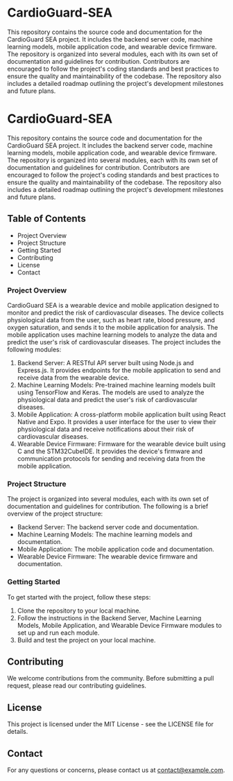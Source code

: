 # CardioGuard-SEA
This repository contains the source code and documentation for the CardioGuard SEA project. It includes the backend server code, machine learning models, mobile application code, and wearable device firmware. The repository is organized into several modules, each with its own set of documentation and guidelines for contribution. Contributors are encouraged to follow the project's coding standards and best practices to ensure the quality and maintainability of the codebase. The repository also includes a detailed roadmap outlining the project's development milestones and future plans.

# CardioGuard-SEA

This repository contains the source code and documentation for the CardioGuard SEA project. It includes the backend server code, machine learning models, mobile application code, and wearable device firmware. The repository is organized into several modules, each with its own set of documentation and guidelines for contribution. Contributors are encouraged to follow the project's coding standards and best practices to ensure the quality and maintainability of the codebase. The repository also includes a detailed roadmap outlining the project's development milestones and future plans.

## Table of Contents

- Project Overview
- Project Structure
- Getting Started
- Contributing
- License
- Contact

### Project Overview

CardioGuard SEA is a wearable device and mobile application designed to monitor and predict the risk of cardiovascular diseases. The device collects physiological data from the user, such as heart rate, blood pressure, and oxygen saturation, and sends it to the mobile application for analysis. The mobile application uses machine learning models to analyze the data and predict the user's risk of cardiovascular diseases. The project includes the following modules:

1. Backend Server: A RESTful API server built using Node.js and Express.js. It provides endpoints for the mobile application to send and receive data from the wearable device.
2. Machine Learning Models: Pre-trained machine learning models built using TensorFlow and Keras. The models are used to analyze the physiological data and predict the user's risk of cardiovascular diseases.
3. Mobile Application: A cross-platform mobile application built using React Native and Expo. It provides a user interface for the user to view their physiological data and receive notifications about their risk of cardiovascular diseases.
4. Wearable Device Firmware: Firmware for the wearable device built using C and the STM32CubeIDE. It provides the device's firmware and communication protocols for sending and receiving data from the mobile application.

### Project Structure

The project is organized into several modules, each with its own set of documentation and guidelines for contribution. The following is a brief overview of the project structure:

- Backend Server: The backend server code and documentation.
- Machine Learning Models: The machine learning models and documentation.
- Mobile Application: The mobile application code and documentation.
- Wearable Device Firmware: The wearable device firmware and documentation.

### Getting Started

To get started with the project, follow these steps:

1. Clone the repository to your local machine.
2. Follow the instructions in the Backend Server, Machine Learning Models, Mobile Application, and Wearable Device Firmware modules to set up and run each module.
3. Build and test the project on your local machine.

## Contributing

We welcome contributions from the community. Before submitting a pull request, please read our contributing guidelines.

## License

This project is licensed under the MIT License - see the LICENSE file for details.

## Contact

For any questions or concerns, please contact us at contact@example.com.
